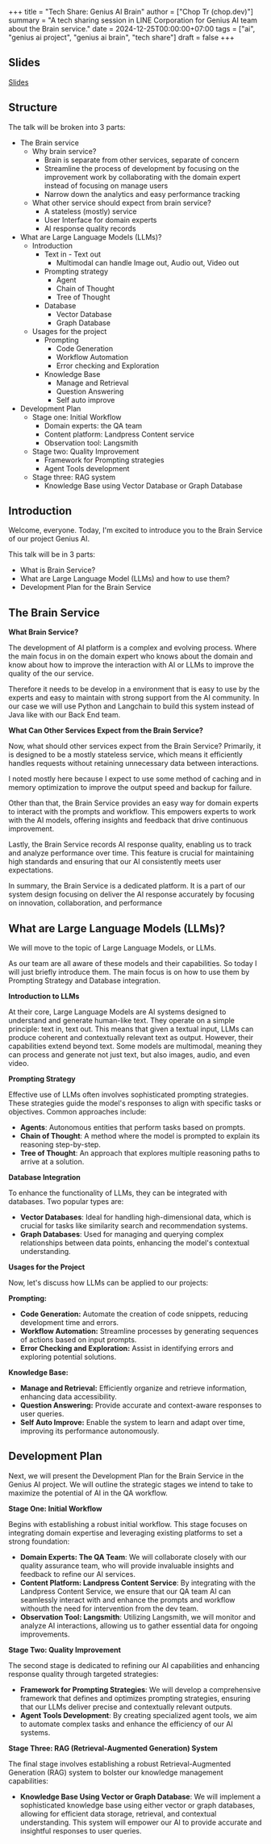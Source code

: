 +++
title = "Tech Share: Genius AI Brain"
author = ["Chop Tr (chop.dev)"]
summary = "A tech sharing session in LINE Corporation for Genius AI team about the Brain service."
date = 2024-12-25T00:00:00+07:00
tags = ["ai", "genius ai project", "genius ai brain", "tech share"]
draft = false
+++

## Slides

[Slides](/slides/tech-share--geninus-ai-brain/)

## Structure

The talk will be broken into 3 parts:

- The Brain service
    - Why brain service?
        - Brain is separate from other services, separate of concern
        - Streamline the process of development by focusing on the improvement
          work by collaborating with the domain expert instead of focusing on
          manage users
        - Narrow down the analytics and easy performance tracking
    - What other service should expect from brain service?
        - A stateless (mostly) service
        - User Interface for domain experts
        - AI response quality records
- What are Large Language Models (LLMs)?
    - Introduction
        - Text in - Text out
            - Multimodal can handle Image out, Audio out, Video out
        - Prompting strategy
            - Agent
            - Chain of Thought
            - Tree of Thought
        - Database
            - Vector Database
            - Graph Database
    - Usages for the project
        - Prompting
            - Code Generation
            - Workflow Automation
            - Error checking and Exploration
        - Knowledge Base
            - Manage and Retrieval
            - Question Answering
            - Self auto improve
- Development Plan
    - Stage one: Initial Workflow
        - Domain experts: the QA team
        - Content platform: Landpress Content service
        - Observation tool: Langsmith
    - Stage two: Quality Improvement
        - Framework for Prompting strategies
        - Agent Tools development
    - Stage three: RAG system
        - Knowledge Base using Vector Database or Graph Database

## Introduction

Welcome, everyone. Today, I'm excited to introduce you to the Brain Service of
our project Genius AI.

This talk will be in 3 parts:

- What is Brain Service?
- What are Large Language Model (LLMs) and how to use them?
- Development Plan for the Brain Service

## The Brain Service

**What Brain Service?**

The development of AI platform is a complex and evolving process. Where the
main focus in on the domain expert who knows about the domain and know about
how to improve the interaction with AI or LLMs to improve the quality of the
our service.

Therefore it needs to be develop in a environment that is easy to use by the
experts and easy to maintain with strong support from the AI community. In our
case we will use Python and Langchain to build this system instead of Java like
with our Back End team.

**What Can Other Services Expect from the Brain Service?**

Now, what should other services expect from the Brain Service? Primarily, it is
designed to be a mostly stateless service, which means it efficiently handles
requests without retaining unnecessary data between interactions.

I noted mostly here because I expect to use some method of caching and in
memory optimization to improve the output speed and backup for failure.

Other than that, the Brain Service provides an easy way for domain experts to
interact with the prompts and workflow. This empowers experts to work with the
AI models, offering insights and feedback that drive continuous improvement.

Lastly, the Brain Service records AI response quality, enabling us to track and
analyze performance over time. This feature is crucial for maintaining high
standards and ensuring that our AI consistently meets user expectations.

In summary, the Brain Service is a dedicated platform. It is a part of our
system design focusing on deliver the AI response accurately by focusing on
innovation, collaboration, and performance

## What are Large Language Models (LLMs)?

We will move to the topic of Large Language Models, or LLMs.

As our team are all aware of these models and their capabilities. So today I
will just briefly introduce them. The main focus is on how to use them by
Prompting Strategy and Database integration.

**Introduction to LLMs**

At their core, Large Language Models are AI systems designed to understand and
generate human-like text. They operate on a simple principle: text in, text
out. This means that given a textual input, LLMs can produce coherent and
contextually relevant text as output. However, their capabilities extend beyond
text. Some models are multimodal, meaning they can process and generate not
just text, but also images, audio, and even video.

**Prompting Strategy**

Effective use of LLMs often involves sophisticated prompting strategies. These
strategies guide the model's responses to align with specific tasks or
objectives. Common approaches include:

- **Agents**: Autonomous entities that perform tasks based on prompts.
- **Chain of Thought**: A method where the model is prompted to explain its
  reasoning step-by-step.
- **Tree of Thought**: An approach that explores multiple reasoning paths to
  arrive at a solution.

**Database Integration**

To enhance the functionality of LLMs, they can be integrated with databases.
Two popular types are:

- **Vector Databases**: Ideal for handling high-dimensional data, which is
  crucial for tasks like similarity search and recommendation systems.
- **Graph Databases**: Used for managing and querying complex relationships
  between data points, enhancing the model's contextual understanding.

**Usages for the Project**

Now, let's discuss how LLMs can be applied to our projects:

**Prompting:**

- **Code Generation:** Automate the creation of code snippets, reducing
  development time and errors.
- **Workflow Automation:** Streamline processes by generating sequences of
  actions based on input prompts.
- **Error Checking and Exploration:** Assist in identifying errors and
  exploring potential solutions.

**Knowledge Base:**

- **Manage and Retrieval:** Efficiently organize and retrieve information,
  enhancing data accessibility.
- **Question Answering:** Provide accurate and context-aware responses to user
  queries.
- **Self Auto Improve:** Enable the system to learn and adapt over time,
  improving its performance autonomously.

## Development Plan

Next, we will present the Development Plan for the Brain Service in the Genius
AI project. We will outline the strategic stages we intend to take to maximize
the potential of AI in the QA workflow.

**Stage One: Initial Workflow**

Begins with establishing a robust initial workflow. This stage focuses on
integrating domain expertise and leveraging existing platforms to set a strong
foundation:

- **Domain Experts: The QA Team**: We will collaborate closely with our quality
  assurance team, who will provide invaluable insights and feedback to refine our
  AI services.
- **Content Platform: Landpress Content Service**: By integrating with the
  Landpress Content Service, we ensure that our QA team AI can seamlessly
  interact with and enhance the prompts and workflow withouth the need for
  intervention from the dev team.
- **Observation Tool: Langsmith**: Utilizing Langsmith, we will monitor and
  analyze AI interactions, allowing us to gather essential data for ongoing
  improvements.

**Stage Two: Quality Improvement**

The second stage is dedicated to refining our AI capabilities and enhancing
response quality through targeted strategies:

- **Framework for Prompting Strategies**: We will develop a comprehensive
  framework that defines and optimizes prompting strategies, ensuring that our
  LLMs deliver precise and contextually relevant outputs.
- **Agent Tools Development**: By creating specialized agent tools, we aim to
  automate complex tasks and enhance the efficiency of our AI systems.

**Stage Three: RAG (Retrieval-Augmented Generation) System**

The final stage involves establishing a robust Retrieval-Augmented Generation
(RAG) system to bolster our knowledge management capabilities:

- **Knowledge Base Using Vector or Graph Database**: We will implement a
  sophisticated knowledge base using either vector or graph databases, allowing
  for efficient data storage, retrieval, and contextual understanding. This
  system will empower our AI to provide accurate and insightful responses to user
  queries.
